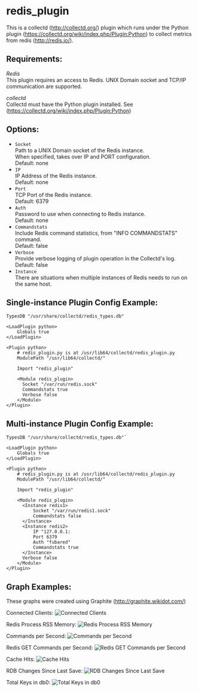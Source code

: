 redis_plugin
============

This is a collectd (<http://collectd.org/>) plugin which runs under the Python plugin (<https://collectd.org/wiki/index.php/Plugin:Python>) to collect metrics from redis (<http://redis.io/>).

Requirements:
------------

*Redis*  
This plugin requires an access to Redis.
UNIX Domain socket and TCP/IP communication are supported.

*collectd*  
Collectd must have the Python plugin installed. See (<https://collectd.org/wiki/index.php/Plugin:Python>)

Options:
-------
* `Socket`  
   Path to a UNIX Domain socket of the Redis instance.  
   When specified, takes over IP and PORT configuration.  
   Default: none  
* `IP`  
   IP Address of the Redis instance.  
   Default: none  
* `Port`  
   TCP Port of the Redis instance.  
   Default: 6379  
* `Auth`  
   Password to use when connecting to Redis instance.  
   Default: none  
* `Commandstats`  
   Include Redis command statistics, from "INFO COMMANDSTATS" command.  
   Default: false  
* `Verbose`  
   Provide verbose logging of plugin operation in the Collectd's log.  
   Default: false  
* `Instance`  
   There are situations when multiple instances of Redis needs to run on the same host.  

Single-instance Plugin Config Example:
-------
    TypesDB "/usr/share/collectd/redis_types.db"

    <LoadPlugin python>
        Globals true
    </LoadPlugin>

    <Plugin python>
        # redis_plugin.py is at /usr/lib64/collectd/redis_plugin.py
        ModulePath "/usr/lib64/collectd/"

        Import "redis_plugin"

        <Module redis_plugin>
          Socket "/var/run/redis.sock"
          Commandstats true
          Verbose false
        </Module>
    </Plugin>

Multi-instance Plugin Config Example:
----------------------
    TypesDB "/usr/share/collectd/redis_types.db"`

    <LoadPlugin python>
        Globals true
    </LoadPlugin>

    <Plugin python>
        # redis_plugin.py is at /usr/lib64/collectd/redis_plugin.py
        ModulePath "/usr/lib64/collectd/"

        Import "redis_plugin"

        <Module redis_plugin>
          <Instance redis1>
              Socket "/var/run/redis1.sock"
              Commandstats false
          </Instance>
          <Instance redis2>
              IP "127.0.0.1:
              Port 6379
              Auth "fubared"
              Commandstats true
          </Instance>
          Verbose false
        </Module>
    </Plugin>

Graph Examples:
--------------
These graphs were created using Graphite (<http://graphite.wikidot.com/>)

Connected Clients:
![Connected Clients](https://github.com/zerthimon/redis_plugin/raw/master/screenshots/redis_connected_clients.png)

Redis Process RSS Memory:
![Redis Process RSS Memory](https://github.com/zerthimon/redis_plugin/raw/master/screenshots/redis_memory_used_rss.png)

Commands per Second:
![Commands per Second](https://github.com/zerthimon/redis_plugin/raw/master/screenshots/redis_total_commands_per_sec.png)

Redis GET Commands per Second:
![Redis GET Commands per Second](https://github.com/zerthimon/redis_plugin/raw/master/screenshots/redis_get_commands_per_sec.png)

Cache Hits:
![Cache Hits](https://github.com/zerthimon/redis_plugin/raw/master/screenshots/redis_cache_hits.png)

RDB Changes Since Last Save:
![RDB Changes Since Last Save](https://github.com/zerthimon/redis_plugin/raw/master/screenshots/redis_changes_since_last_rdb_save.png)

Total Keys in db0:
![Total Keys in db0](https://github.com/zerthimon/redis_plugin/raw/master/screenshots/redis_db0_keys_total.png)

